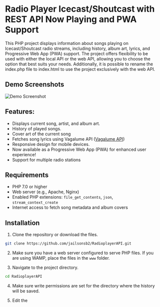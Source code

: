 # Radio Player Icecast/Shoutcast with REST API Now Playing and PWA Support

This PHP project displays information about songs playing on Icecast/Shoutcast radio streams, including history, album art, lyrics, and Progressive Web App (PWA) support. The project offers flexibility to be used with either the local API or the web API, allowing you to choose the option that best suits your needs. Additionally, it is possible to rename the index.php file to index.html to use the project exclusively with the web API.

## Demo Screenshots

![Demo Screenshot](https://i.imgur.com/oULEMgZ.jpeg)

## Features:

* Displays current song, artist, and album art.
* History of played songs.
* Cover art of the current song
* Fetches song lyrics using Vagalume API ([Vagalume API](https://api.vagalume.com.br/docs/))
* Responsive design for mobile devices.
* Now available as a Progressive Web App (PWA) for enhanced user experience!
* Support for multiple radio stations

## Requirements

* PHP 7.0 or higher
* Web server (e.g., Apache, Nginx)
* Enabled PHP extensions: `file_get_contents`, `json`, `stream_context_create`
* Internet access to fetch song metadata and album covers


## Installation

1. Clone the repository or download the files.

```bash
git clone https://github.com/jailsonsb2/RadioplayerAPI.git
```

2. Make sure you have a web server configured to serve PHP files. If you are using WAMP, place the files in the `www` folder.

3. Navigate to the project directory.


```bash
cd RadioplayerAPI
```

4. Make sure write permissions are set for the directory where the history will be saved.

5. Edit the <script> in the index.php

```javascript
<script>
            window.streams = {
                timeRefresh: 5000,
                stations: [
                    {
                        name: "Jailson Web Rádio",
                        hash: "jailson",
                        description: "Música sem parar",
                        logo: "assets/jailson_logo.png",
                        album:
                            "assets/jailson_cover.png",
                        cover:
                            "assets/jailson_cover.png",
                        api: "get_stream_title.php?url=https://stream.zeno.fm/yn65fsaurfhvv",
                        stream_url: "https://stream.zeno.fm/yn65fsaurfhvv",
                        tv_url: "https://eu1.servers10.com:2020/VideoPlayer/8106?autoplay=1",
                        server: "spotify",
                        program: {
                            time: "00:00",
                            name: "Jailson Web Radio",
                            description: "AO VIVO // ON AIR",
                        },
                        social: {
                            facebook: "https://facebook.com/",
                            twitter: "https://twitter.com/",
                            instagram: "https://www.instagram.com//",
                        },
                        apps: {
                            android: "#",
                            ios: "#",
                        },
                    },
                    {
                        name: "BENDICIÓN STEREO",
                        hash: "bendicion",
                        description: "Bendecidos para bendecir!",
                        logo: "assets/default.png",
                        album:
                            "assets/cover.png",
                        cover:
                            "assets/cover.png",
                        api: "get_stream_title.php?url=https://sv2.globalhostlive.com/proxy/bendistereo/stream2",
                        stream_url: "https://sv2.globalhostlive.com/proxy/bendistereo/stream2",
                        tv_url: "https://eu1.servers10.com:2020/VideoPlayer/8106?autoplay=1",
                        server: "spotify",
                        program: {
                            time: "11:00",
                            name: "Bendición Stereo",
                            description: "EN VIVO // ON AIR",
                        },
                        social: {
                            facebook: "https://facebook.com/BendicionStereo",
                            twitter: "https://twitter.com/BendiStereo",
                            instagram: "https://www.instagram.com/BendiStereo/",
                        },
                        apps: {
                            android: "#",
                            ios: "#",
                        },
                    },                    
                ],
            };
        </script>

 ```


## Configuration

Edit the `get_stream_title.php` file to add the allowed URLs of the radio streams.


```php
$allowedUrls = [
    'https://stream.zeno.fm/yn65fsaurfhvv',
    'https://sv2.globalhostlive.com/proxy/bendistereo/stream2',
    // Adicione outras URLs permitidas aqui
];
```

## Usage

The API can be called with the desired stream URL. For example:

```
http://yoursite/get_stream_title.php?url=https://stream.zeno.fm/yn65fsaurfhvv
```

The response will be a JSON in the following format:

```json
{
  "songtitle": "Ton Molinari - Eu Não Estou Só",
  "artist": "Ton Molinari",
  "song": "Eu Não Estou Só",
  "source": "https://stream.zeno.fm/yn65fsaurfhvv",
  "artwork": "https://exemplo.com/capa-album.jpg",
  "song_history": [
    {
      "song": {
        "title": "Música Anterior 1",
        "artist": "Artista Anterior 1"
      }
    },
    {
      "song": {
        "title": "Música Anterior 2",
        "artist": "Artista Anterior 2"
      }
    }
  ]
}
```

### Parameters

- `url`: The radio stream URL. Must be in the list of allowed URLs.
- `interval` (optional): Metadata reading interval (in bytes). Default is `19200`.

## Architecture

### Main Functions

- **getMp3StreamTitle($streamingUrl, $interval)**: Reads the metadata from the radio stream and returns the title of the current song.
- **extractArtistAndSong($title)**: Extracts the artist name and song title from the stream metadata.
- **getAlbumArt($artist, $song)**: Searches for the album cover on iTunes.
- **getHistoryFileName($url, $ignoreFirst)**: Generates the history file name based on the stream URL.
- **updateHistory($url, $artist, $song)**: Updates the history of played songs for a given stream.

## Error Handling

The API returns clear error messages in case of failures, for example:


```json
{
  "error": "Invalid URL"
}
```

ou

```json
{
  "error": "Failed to retrieve stream title"
}
```

## CORS Permissions

The CORS header is configured to allow all origins. This can be adjusted as needed:


```php
header('Access-Control-Allow-Origin: *');
```

## Contributing

1. Fork the project.
2. Create a branch for your feature (`git checkout -b feature/new-feature`).
3. Commit your changes (`git commit -am 'Add new feature'`).
4. Push to the branch (`git push origin feature/new-feature`).
5. Create a new Pull Request.

## License

This project is licensed under the MIT License. See the [LICENSE](LICENSE) file for details.

